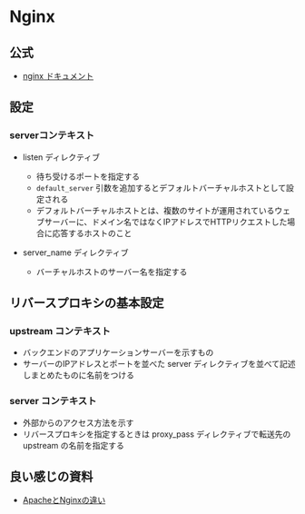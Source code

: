 # Nginx
## 公式
- [nginx ドキュメント](http://mogile.web.fc2.com/nginx/)

## 設定
### serverコンテキスト
- listen ディレクティブ
  - 待ち受けるポートを指定する
  - `default_server` 引数を追加するとデフォルトバーチャルホストとして設定される
  - デフォルトバーチャルホストとは、複数のサイトが運用されているウェブサーバーに、ドメイン名ではなくIPアドレスでHTTPリクエストした場合に応答するホストのこと

- server_name ディレクティブ
  - バーチャルホストのサーバー名を指定する

## リバースプロキシの基本設定
### upstream コンテキスト
- バックエンドのアプリケーションサーバーを示すもの
- サーバーのIPアドレスとポートを並べた server ディレクティブを並べて記述しまとめたものに名前をつける
### server コンテキスト
- 外部からのアクセス方法を示す
- リバースプロキシを指定するときは proxy_pass ディレクティブで転送先の upstream の名前を指定する
## 良い感じの資料
- [ApacheとNginxの違い](https://openstandia.jp/pdf/140228_osc_seminar_ssof8.pdf)
